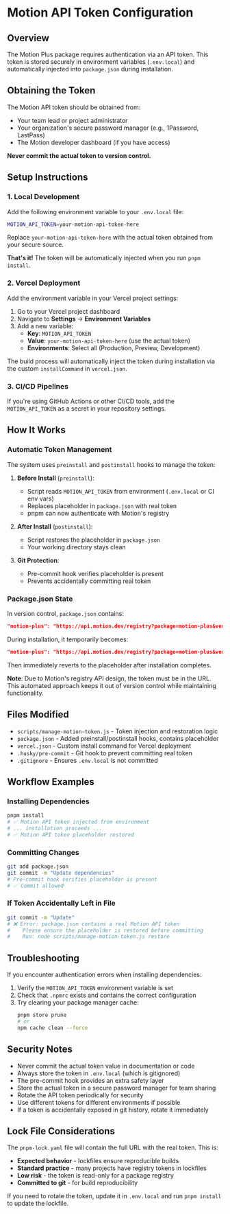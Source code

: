 # Motion API Token Configuration

## Overview

The Motion Plus package requires authentication via an API token. This token is stored securely in environment variables (`.env.local`) and automatically injected into `package.json` during installation.

## Obtaining the Token

The Motion API token should be obtained from:
- Your team lead or project administrator
- Your organization's secure password manager (e.g., 1Password, LastPass)
- The Motion developer dashboard (if you have access)

**Never commit the actual token to version control.**

## Setup Instructions

### 1. Local Development

Add the following environment variable to your `.env.local` file:

```bash
MOTION_API_TOKEN=your-motion-api-token-here
```

Replace `your-motion-api-token-here` with the actual token obtained from your secure source.

**That's it!** The token will be automatically injected when you run `pnpm install`.

### 2. Vercel Deployment

Add the environment variable in your Vercel project settings:

1. Go to your Vercel project dashboard
2. Navigate to **Settings** → **Environment Variables**
3. Add a new variable:
   - **Key**: `MOTION_API_TOKEN`
   - **Value**: `your-motion-api-token-here` (use the actual token)
   - **Environments**: Select all (Production, Preview, Development)

The build process will automatically inject the token during installation via the custom `installCommand` in `vercel.json`.

### 3. CI/CD Pipelines

If you're using GitHub Actions or other CI/CD tools, add the `MOTION_API_TOKEN` as a secret in your repository settings.

## How It Works

### Automatic Token Management

The system uses `preinstall` and `postinstall` hooks to manage the token:

1. **Before Install** (`preinstall`):
   - Script reads `MOTION_API_TOKEN` from environment (`.env.local` or CI env vars)
   - Replaces placeholder in `package.json` with real token
   - pnpm can now authenticate with Motion's registry

2. **After Install** (`postinstall`):
   - Script restores the placeholder in `package.json`
   - Your working directory stays clean

3. **Git Protection**:
   - Pre-commit hook verifies placeholder is present
   - Prevents accidentally committing real token

### Package.json State

In version control, `package.json` contains:
```json
"motion-plus": "https://api.motion.dev/registry?package=motion-plus&version=1.5.4&token=MOTION_TOKEN_PLACEHOLDER"
```

During installation, it temporarily becomes:
```json
"motion-plus": "https://api.motion.dev/registry?package=motion-plus&version=1.5.4&token=<real-token>"
```

Then immediately reverts to the placeholder after installation completes.

**Note**: Due to Motion's registry API design, the token must be in the URL. This automated approach keeps it out of version control while maintaining functionality.

## Files Modified

- `scripts/manage-motion-token.js` - Token injection and restoration logic
- `package.json` - Added preinstall/postinstall hooks, contains placeholder
- `vercel.json` - Custom install command for Vercel deployment
- `.husky/pre-commit` - Git hook to prevent committing real token
- `.gitignore` - Ensures `.env.local` is not committed

## Workflow Examples

### Installing Dependencies
```bash
pnpm install
# ✅ Motion API token injected from environment
# ... installation proceeds ...
# ✅ Motion API token placeholder restored
```

### Committing Changes
```bash
git add package.json
git commit -m "Update dependencies"
# Pre-commit hook verifies placeholder is present
# ✅ Commit allowed
```

### If Token Accidentally Left in File
```bash
git commit -m "Update"
# ❌ Error: package.json contains a real Motion API token
#    Please ensure the placeholder is restored before committing
#    Run: node scripts/manage-motion-token.js restore
```

## Troubleshooting

If you encounter authentication errors when installing dependencies:

1. Verify the `MOTION_API_TOKEN` environment variable is set
2. Check that `.npmrc` exists and contains the correct configuration
3. Try clearing your package manager cache:
   ```bash
   pnpm store prune
   # or
   npm cache clean --force
   ```

## Security Notes

- Never commit the actual token value in documentation or code
- Always store the token in `.env.local` (which is gitignored)
- The pre-commit hook provides an extra safety layer
- Store the actual token in a secure password manager for team sharing
- Rotate the API token periodically for security
- Use different tokens for different environments if possible
- If a token is accidentally exposed in git history, rotate it immediately

## Lock File Considerations

The `pnpm-lock.yaml` file will contain the full URL with the real token. This is:
- **Expected behavior** - lockfiles ensure reproducible builds
- **Standard practice** - many projects have registry tokens in lockfiles
- **Low risk** - the token is read-only for a package registry
- **Committed to git** - for build reproducibility

If you need to rotate the token, update it in `.env.local` and run `pnpm install` to update the lockfile.

